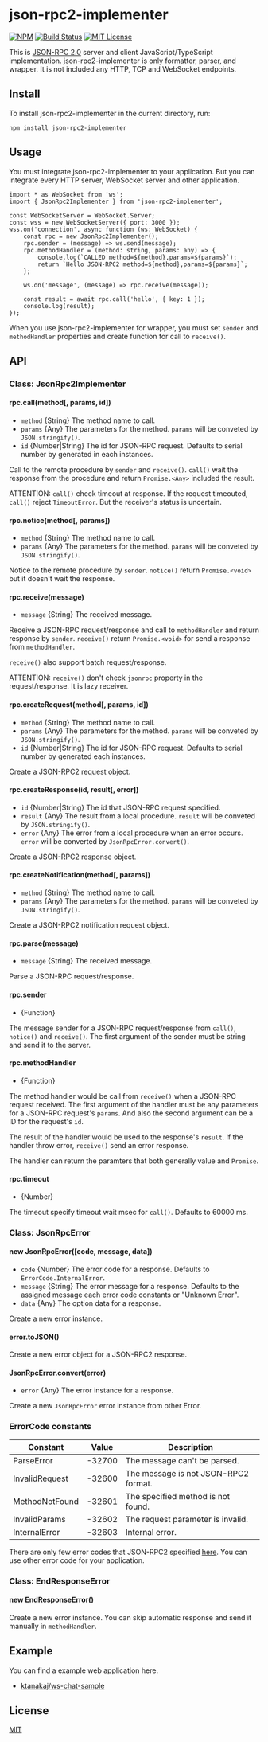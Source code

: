 # json-rpc2-implementer
[![NPM](https://nodei.co/npm/json-rpc2-implementer.png?downloads=true)](https://nodei.co/npm/json-rpc2-implementer/)
[![Build Status](https://travis-ci.org/ktanakaj/json-rpc2-implementer.svg?branch=master)](https://travis-ci.org/ktanakaj/json-rpc2-implementer)
[![MIT License](http://img.shields.io/badge/license-MIT-blue.svg?style=flat)](LICENSE)

This is [JSON-RPC 2.0](http://www.jsonrpc.org/specification) server and client JavaScript/TypeScript implementation. json-rpc2-implementer is only formatter, parser, and wrapper. It is not included any HTTP, TCP and WebSocket endpoints.

## Install
To install json-rpc2-implementer in the current directory, run:

    npm install json-rpc2-implementer

## Usage
You must integrate json-rpc2-implementer to your application. But you can integrate every HTTP server, WebSocket server and other application.

    import * as WebSocket from 'ws';
    import { JsonRpc2Implementer } from 'json-rpc2-implementer';

    const WebSocketServer = WebSocket.Server;
    const wss = new WebSocketServer({ port: 3000 });
    wss.on('connection', async function (ws: WebSocket) {
    	const rpc = new JsonRpc2Implementer();
    	rpc.sender = (message) => ws.send(message);
    	rpc.methodHandler = (method: string, params: any) => {
    		console.log(`CALLED method=${method},params=${params}`);
    		return `Hello JSON-RPC2 method=${method},params=${params}`;
    	};

    	ws.on('message', (message) => rpc.receive(message));

    	const result = await rpc.call('hello', { key: 1 });
    	console.log(result);
    });

When you use json-rpc2-implementer for wrapper, you must set `sender` and `methodHandler` properties and create function for call to `receive()`.

## API

### Class: JsonRpc2Implementer
#### rpc.call(method[, params, id])
* `method` {String} The method name to call.
* `params` {Any} The parameters for the method. `params` will be conveted by `JSON.stringify()`.
* `id` {Number|String} The id for JSON-RPC request. Defaults to serial number by generated in each instances.

Call to the remote procedure by `sender` and `receive()`. `call()` wait the response from the procedure and return `Promise.<Any>` included the result.

ATTENTION: `call()` check timeout at response. If the request timeouted, `call()` reject `TimeoutError`. But the receiver's status is uncertain.

#### rpc.notice(method[, params])
* `method` {String} The method name to call.
* `params` {Any} The parameters for the method. `params` will be conveted by `JSON.stringify()`.

Notice to the remote procedure by `sender`. `notice()` return `Promise.<void>` but it doesn't wait the response.

#### rpc.receive(message)
* `message` {String} The received message.

Receive a JSON-RPC request/response and call to `methodHandler` and return response by `sender`. `receive()` return `Promise.<void>` for send a response from `methodHandler`.

`receive()` also support batch request/response.

ATTENTION: `receive()` don't check `jsonrpc` property in the request/response. It is lazy receiver.

#### rpc.createRequest(method[, params, id])
* `method` {String} The method name to call.
* `params` {Any} The parameters for the method. `params` will be conveted by `JSON.stringify()`.
* `id` {Number|String} The id for JSON-RPC request. Defaults to serial number by generated each instances.

Create a JSON-RPC2 request object. 

#### rpc.createResponse(id, result[, error])
* `id` {Number|String} The id that JSON-RPC request specified.
* `result` {Any} The result from a local procedure. `result` will be conveted by `JSON.stringify()`.
* `error` {Any} The error from a local procedure when an error occurs. `error` will be converted by `JsonRpcError.convert()`.

Create a JSON-RPC2 response object. 

#### rpc.createNotification(method[, params])
* `method` {String} The method name to call.
* `params` {Any} The parameters for the method. `params` will be conveted by `JSON.stringify()`.

Create a JSON-RPC2 notification request object. 

#### rpc.parse(message)
* `message` {String} The received message.

Parse a JSON-RPC request/response.

#### rpc.sender
* {Function}

The message sender for a JSON-RPC request/response from `call()`, `notice()` and `receive()`.
The first argument of the sender must be string and send it to the server.

#### rpc.methodHandler
* {Function}

The method handler would be call from `receive()` when a JSON-RPC request received.
The first argument of the handler must be any parameters for a JSON-RPC request's `params`.
And also the second argument can be a ID for the request's `id`.

The result of the handler would be used to the response's `result`.
If the handler throw error, `receive()` send an error response.

The handler can return the paramters that both generally value and `Promise`.

#### rpc.timeout
* {Number}

The timeout specify timeout wait msec for `call()`.
Defaults to 60000 ms.

### Class: JsonRpcError
#### new JsonRpcError([code, message, data])
* `code` {Number} The error code for a response. Defaults to `ErrorCode.InternalError`.
* `message` {String} The error message for a response. Defaults to the assigned message each error code constants or "Unknown Error".
* `data` {Any} The option data for a response.

Create a new error instance.

#### error.toJSON()
Create a new error object for a JSON-RPC2 response.

#### JsonRpcError.convert(error)
* `error` {Any} The error instance for a response.

Create a new `JsonRpcError` error instance from other Error.

### ErrorCode constants

|Constant       | Value      | Description                                      |
|---------------|------------|--------------------------------------------------|
|ParseError     | -32700     | The message can't be parsed.                     |
|InvalidRequest | -32600     | The message is not JSON-RPC2 format.             |
|MethodNotFound | -32601     | The specified method is not found.               |
|InvalidParams  | -32602     | The request parameter is invalid.                |
|InternalError  | -32603     | Internal error.                                  |

There are only few error codes that JSON-RPC2 specified [here](http://www.jsonrpc.org/specification#error_object).
You can use other error code for your application.

### Class: EndResponseError
#### new EndResponseError()
Create a new error instance. You can skip automatic response and send it manually in `methodHandler`.

## Example
You can find a example web application here.

* [ktanakaj/ws-chat-sample](https://github.com/ktanakaj/ws-chat-sample)

## License
[MIT](https://github.com/ktanakaj/json-rpc2-implementer/blob/master/LICENSE)
